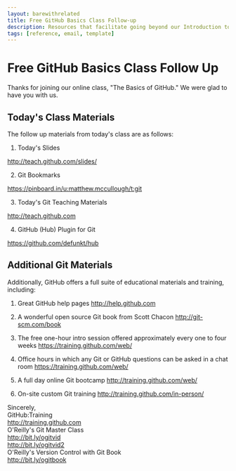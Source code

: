```yaml
---
layout: barewithrelated
title: Free GitHub Basics Class Follow-up
description: Resources that facilitate going beyond our Introduction to Git and GitHub class.
tags: [reference, email, template]
---
```


# Free GitHub Basics Class Follow Up

Thanks for joining our online class, "The Basics of GitHub."  We were glad to have you with us.


## Today's Class Materials

The follow up materials from today's class are as follows:

1. Today's Slides

http://teach.github.com/slides/

2. Git Bookmarks

https://pinboard.in/u:matthew.mccullough/t:git

3. Today's Git Teaching Materials

http://teach.github.com

4. GitHub (Hub) Plugin for Git

https://github.com/defunkt/hub



## Additional Git Materials

Additionally, GitHub offers a full suite of educational materials and training, including:

1. Great GitHub help pages
http://help.github.com

2. A wonderful open source Git book from Scott Chacon
http://git-scm.com/book

3. The free one-hour intro session offered approximately every one to four weeks
https://training.github.com/web/

4. Office hours in which any Git or GitHub questions can be asked in a chat room
https://training.github.com/web/

5. A full day online Git bootcamp
http://training.github.com/web/

6. On-site custom Git training
http://training.github.com/in-person/


Sincerely,  
GitHub:Training  
http://training.github.com  
O'Reilly's Git Master Class  
http://bit.ly/ogitvid  
http://bit.ly/ogitvid2  
O'Reilly's Version Control with Git Book  
http://bit.ly/ogitbook
